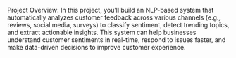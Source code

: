 Project Overview:
In this project, you’ll build an NLP-based system that automatically analyzes customer feedback across various channels (e.g., reviews, social media, surveys) to classify sentiment, detect trending topics, and extract actionable insights. This system can help businesses understand customer sentiments in real-time, respond to issues faster, and make data-driven decisions to improve customer experience.
